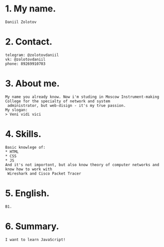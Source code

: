 # 1. My name.
    Daniil Zolotov

# 2. Contact.
    telegram: @zolotovdaniil
    vk: @zolotovdaniil 
    phone: 89269910703

# 3. About me. 
    My name you already know. Now i'm studing in Moscow Instrument-making College for the specialty of network and system
     administrator, but web-disign - it's my true passion. 
    My slogan:
    > Veni vidi vici

# 4. Skills.
    Basic knowlege of: 
    * HTML
    * CSS
    * JS
    And it's not importont, but also know theory of computer networks and know how to work with 
     Wireshark and Cisco Packet Tracer 

# 5. English.
    B1. 

# 6. Summary.

    I want to learn JavaScript! 